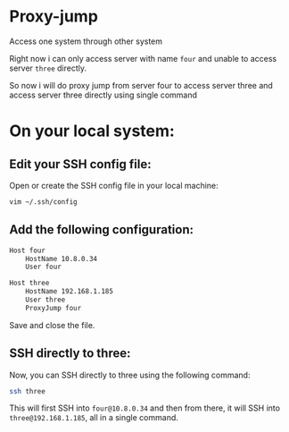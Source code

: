 # Proxy-jump
Access one system through other system

Right now i can only access server with name `four` and unable to access server `three` directly. 

So now i will do proxy jump from server four to access server three and access server three directly using single command

# On your local system:

## Edit your SSH config file:

Open or create the SSH config file in your local machine:

```bash
vim ~/.ssh/config
```

## Add the following configuration:

```bash
Host four
    HostName 10.8.0.34
    User four

Host three
    HostName 192.168.1.185
    User three
    ProxyJump four
```

Save and close the file.

## SSH directly to three:
Now, you can SSH directly to three using the following command:

```bash
ssh three
```

This will first SSH into `four@10.8.0.34` and then from there, it will SSH into `three@192.168.1.185`, all in a single command.
